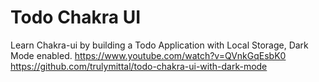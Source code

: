 # Todo Chakra UI

Learn Chakra-ui by building a Todo Application with Local Storage, Dark Mode enabled.
https://www.youtube.com/watch?v=QVnkGqEsbK0
https://github.com/trulymittal/todo-chakra-ui-with-dark-mode
